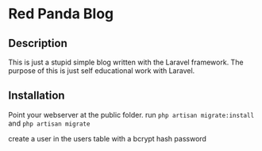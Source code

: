 # Red Panda Blog

## Description
This is just a stupid simple blog written with the Laravel framework.
The purpose of this is just self educational work with Laravel.

## Installation
Point your webserver at the public folder.
run `php artisan migrate:install`
and `php artisan migrate`

create a user in the users table with a bcrypt hash password

